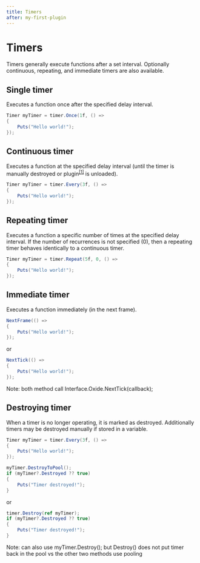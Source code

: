 ```yaml
---
title: Timers
after: my-first-plugin
---
```


# Timers

Timers generally execute functions after a set interval. Optionally continuous, repeating, and immediate timers are also available.

## Single timer

Executes a function once after the specified delay interval.

```csharp
Timer myTimer = timer.Once(1f, () =>
{
    Puts("Hello world!");
});
```

## Continuous timer

Executes a function at the specified delay interval (until the timer is manually destroyed or plugin<sup><a href="/glossary#plugins">[1]</a></sup> is unloaded).

```csharp
Timer myTimer = timer.Every(3f, () =>
{
    Puts("Hello world!");
});
```

## Repeating timer

Executes a function a specific number of times at the specified delay interval. If the number of recurrences is not specified (0), then a repeating timer behaves identically to a continuous timer.

```csharp
Timer myTimer = timer.Repeat(5f, 0, () =>
{
    Puts("Hello world!");
});
```

## Immediate timer

Executes a function immediately (in the next frame).

```csharp
NextFrame(() =>
{
    Puts("Hello world!");
});
```

or

```csharp
NextTick(() =>
{
    Puts("Hello world!");
});
```

Note: both method call Interface.Oxide.NextTick(callback);

## Destroying timer

When a timer is no longer operating, it is marked as destroyed. Additionally timers may be destroyed manually if stored in a variable.

```csharp
Timer myTimer = timer.Every(3f, () =>
{
    Puts("Hello world!");
});
```

```csharp
myTimer.DestroyToPool();
if (myTimer?.Destroyed ?? true)
{
    Puts("Timer destroyed!");
}
```

or

```csharp
timer.Destroy(ref myTimer);
if (myTimer?.Destroyed ?? true)
{
    Puts("Timer destroyed!");
}
```

Note: can also use myTimer.Destroy(); but Destroy() does not put timer back in the pool vs the other two methods use pooling
